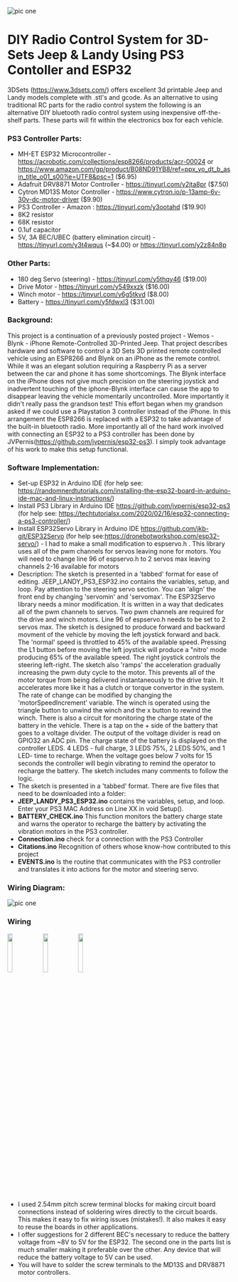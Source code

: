 ![pic one](https://github.com/jlmyra/PS3---JEEP/blob/main/Jeep_Landy.png)
# DIY Radio Control System for 3D-Sets Jeep & Landy Using PS3 Contoller and ESP32
3DSets (https://www.3dsets.com/) offers excellent 3d printable Jeep and Landy models complete with .stl's and gcode.
As an alternative to using traditional RC parts for the radio control system the following is an alternative DIY bluetooth radio control
system using inexpensive off-the-shelf parts. These parts will fit within the electronics box for each vehicle. 

### PS3 Controller Parts:
- MH-ET ESP32 Microcontroller - https://acrobotic.com/collections/esp8266/products/acr-00024 or https://www.amazon.com/gp/product/B08ND91YB8/ref=ppx_yo_dt_b_asin_title_o01_s00?ie=UTF8&psc=1 ($6.95)
- Adafruit DRV8871 Motor Controller - https://tinyurl.com/y2jta8pr ($7.50)
- Cytron MD13S Motor Controller - https://www.cytron.io/p-13amp-6v-30v-dc-motor-driver ($9.90)
- PS3 Controller - Amazon : https://tinyurl.com/y3ootahd ($19.90)
- 8K2 resistor
- 68K resistor
- 0.1uf capacitor
- 5V, 3A BEC/UBEC (battery elimination circuit) - https://tinyurl.com/y3t4wqus (~$4.00) or https://tinyurl.com/y2z84n8p
### Other Parts:
- 180 deg Servo (steering) - https://tinyurl.com/y5thqy46 ($19.00)
- Drive Motor - https://tinyurl.com/y549xxzk ($16.00)
- Winch motor - https://tinyurl.com/y6g5tkvd ($8.00)
- Battery - https://tinyurl.com/y5fdwxl3 ($31.00)

### Background:
This project is a continuation of a previously posted project - Wemos - Blynk - iPhone Remote-Controlled 3D-Printed Jeep. That project describes hardware and software to control a 3D Sets 3D printed remote controlled vehicle using an ESP8266 and Blynk on an iPhone as the remote control. While it was an elegant solution requiring a Raspberry Pi as a server between the car and phone it has some shortcomings. The Blynk interface on the iPhone does not give much precision on the steering joystick and inadvertent touching of the iphone-Blynk interface can cause the app to disappear leaving the vehicle momentarily uncontrolled.  More importantly it didn't really pass the grandson test! This effort began when my grandson asked if we could use a Playstation 3 controller instead of the iPhone.  In this arrangement the ESP8266 is replaced with a ESP32 to take advantage of the built-in bluetooth radio. More importantly all of the hard work involved with connecting an ESP32 to a PS3 controller has been done by JVPernis(https://github.com/jvpernis/esp32-ps3). I simply took advantage of his work to make this setup functional.
### Software Implementation:
- Set-up ESP32 in Arduino IDE (for help see: https://randomnerdtutorials.com/installing-the-esp32-board-in-arduino-ide-mac-and-linux-instructions/)
- Install PS3 Library in Arduino IDE https://github.com/jvpernis/esp32-ps3 (for help see: https://techtutorialsx.com/2020/02/16/esp32-connecting-a-ps3-controller/)
- Install ESP32Servo Library in Arduino IDE https://github.com/jkb-git/ESP32Servo (for help see:https://dronebotworkshop.com/esp32-servo/) - I had to make a small modification to espservo.h . This library uses all of the pwm channels for servos leaving none for motors. You will need to change line 96 of espservo.h to 2 servos max leaving channels 2-16 available for motors
- Description: The sketch is presented in a 'tabbed' format for ease of editing. JEEP_LANDY_PS3_ESP32.ino contains the variables, setup, and loop. Pay attention to the steering servo section. You can 'align' the front end by changing 'servomin' and 'servomax'. The ESP32Servo library needs a minor modification. It is written in a way that dedicates all of the pwm channels to servos. Two pwm channels are required for the drive and winch motors. Line 96 of espservo.h needs to be set to 2 servos max.  The sketch is designed to produce forward and backward movment of the vehicle by moving the left joystick forward and back. The 'normal' speed is throttled to 45% of the available speed. Pressing the L1 button before moving the left joystick will produce a "nitro' mode producing 65% of the available speed. The right joystick controls the steering left-right. The sketch also 'ramps' the acceleration gradually increasing the pwm duty cycle to the motor. This prevents all of the motor torque from being delivered instantaneously to the drive train. It accelerates more like it has a clutch or torque convertor in the system. The rate of change can be modified by changing the 'motorSpeedIncrement' variable. The winch is operated using the triangle button to unwind the winch and the x button to rewind the winch. There is also a circuit for monitoring the charge state of the battery in the vehicle. There is a tap on the + side of the battery that goes to a voltage divider. The output of the voltage divider is read on GPIO32 an ADC pin. The charge state of the battery is displayed on the controller LEDS. 4 LEDS - full charge, 3 LEDS 75%, 2 LEDS 50%, and 1 LED- time to recharge. When the voltage goes below 7 volts for 15 seconds the controller will begin vibrating to remind the operator to recharge the battery.
The sketch includes many comments to follow the logic.
 - The sketch is presented in a 'tabbed' format. There are five files that need to be downloaded into a folder:
 - **JEEP_LANDY_PS3_ESP32.ino** contains the variables, setup, and loop. Enter your PS3 MAC Address on Line XX in void Setup().
 - **BATTERY_CHECK.ino** This function monitors the battery charge state and warns the operator to recharge the battery by activating the vibration motors in the PS3 controller.
 - **Connection.ino** check for a connection with the PS3 Controller
 - **Citations.ino** Recognition of others whose know-how contributed to this project
 - **EVENTS.ino** Is the routine that communicates with the PS3 controller and translates it into actions for the motor and steering servo.
### Wiring Diagram:
![pic one](https://github.com/jlmyra/PS3--JEEP-LANDY/blob/main/JEEP-LANDY_Wiring_Diagram.png)

### Wiring
<img src="https://user-images.githubusercontent.com/19330858/101287278-4f142900-37bd-11eb-98c9-aa06b67d0906.jpeg" width="15%"></img> <img src="https://user-images.githubusercontent.com/19330858/101287284-54717380-37bd-11eb-911c-3e1199b6ab27.jpeg" width="15%"></img> <img src="https://user-images.githubusercontent.com/19330858/101287286-5a675480-37bd-11eb-9305-bae63bd2e4bf.jpeg" width="15%"></img> 

 - I used 2.54mm pitch screw terminal blocks for making circuit board connections instead of soldering wires directly to the circuit boards. This makes it easy to fix wiring issues (mistakes!). It also makes it easy to reuse the boards in other applications.
 - I offer suggestions for 2 different BEC's necessary to reduce the battery voltage from ~8V to 5V for the ESP32. The second one in the parts list is much smaller making it preferable over the other. Any device that will reduce the battery voltage to 5V can be used.
 - You will have to solder the screw terminals to the MD13S and DRV8871 motor controllers.


